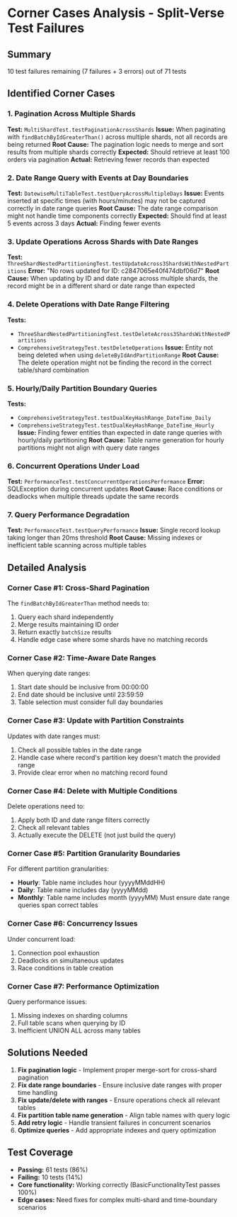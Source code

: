# Corner Cases Analysis - Split-Verse Test Failures

## Summary
10 test failures remaining (7 failures + 3 errors) out of 71 tests

## Identified Corner Cases

### 1. **Pagination Across Multiple Shards**
**Test:** `MultiShardTest.testPaginationAcrossShards`
**Issue:** When paginating with `findBatchByIdGreaterThan()` across multiple shards, not all records are being returned
**Root Cause:** The pagination logic needs to merge and sort results from multiple shards correctly
**Expected:** Should retrieve at least 100 orders via pagination
**Actual:** Retrieving fewer records than expected

### 2. **Date Range Query with Events at Day Boundaries**
**Test:** `DatewiseMultiTableTest.testQueryAcrossMultipleDays`
**Issue:** Events inserted at specific times (with hours/minutes) may not be captured correctly in date range queries
**Root Cause:** The date range comparison might not handle time components correctly
**Expected:** Should find at least 5 events across 3 days
**Actual:** Finding fewer events

### 3. **Update Operations Across Shards with Date Ranges**
**Test:** `ThreeShardNestedPartitioningTest.testUpdateAcross3ShardsWithNestedPartitions`
**Error:** "No rows updated for ID: c2847065e40f474dbf06d7"
**Root Cause:** When updating by ID and date range across multiple shards, the record might be in a different shard or date range than expected

### 4. **Delete Operations with Date Range Filtering**
**Tests:**
- `ThreeShardNestedPartitioningTest.testDeleteAcross3ShardsWithNestedPartitions`
- `ComprehensiveStrategyTest.testDeleteOperations`
**Issue:** Entity not being deleted when using `deleteByIdAndPartitionRange`
**Root Cause:** The delete operation might not be finding the record in the correct table/shard combination

### 5. **Hourly/Daily Partition Boundary Queries**
**Tests:**
- `ComprehensiveStrategyTest.testDualKeyHashRange_DateTime_Daily`
- `ComprehensiveStrategyTest.testDualKeyHashRange_DateTime_Hourly`
**Issue:** Finding fewer entities than expected in date range queries with hourly/daily partitioning
**Root Cause:** Table name generation for hourly partitions might not align with query date ranges

### 6. **Concurrent Operations Under Load**
**Test:** `PerformanceTest.testConcurrentOperationsPerformance`
**Error:** SQLException during concurrent updates
**Root Cause:** Race conditions or deadlocks when multiple threads update the same records

### 7. **Query Performance Degradation**
**Test:** `PerformanceTest.testQueryPerformance`
**Issue:** Single record lookup taking longer than 20ms threshold
**Root Cause:** Missing indexes or inefficient table scanning across multiple tables

## Detailed Analysis

### Corner Case #1: Cross-Shard Pagination
The `findBatchByIdGreaterThan` method needs to:
1. Query each shard independently
2. Merge results maintaining ID order
3. Return exactly `batchSize` results
4. Handle edge case where some shards have no matching records

### Corner Case #2: Time-Aware Date Ranges
When querying date ranges:
1. Start date should be inclusive from 00:00:00
2. End date should be inclusive until 23:59:59
3. Table selection must consider full day boundaries

### Corner Case #3: Update with Partition Constraints
Updates with date ranges must:
1. Check all possible tables in the date range
2. Handle case where record's partition key doesn't match the provided range
3. Provide clear error when no matching record found

### Corner Case #4: Delete with Multiple Conditions
Delete operations need to:
1. Apply both ID and date range filters correctly
2. Check all relevant tables
3. Actually execute the DELETE (not just build the query)

### Corner Case #5: Partition Granularity Boundaries
For different partition granularities:
- **Hourly**: Table name includes hour (yyyyMMddHH)
- **Daily**: Table name includes day (yyyyMMdd)
- **Monthly**: Table name includes month (yyyyMM)
Must ensure date range queries span correct tables

### Corner Case #6: Concurrency Issues
Under concurrent load:
1. Connection pool exhaustion
2. Deadlocks on simultaneous updates
3. Race conditions in table creation

### Corner Case #7: Performance Optimization
Query performance issues:
1. Missing indexes on sharding columns
2. Full table scans when querying by ID
3. Inefficient UNION ALL across many tables

## Solutions Needed

1. **Fix pagination logic** - Implement proper merge-sort for cross-shard pagination
2. **Fix date range boundaries** - Ensure inclusive date ranges with proper time handling
3. **Fix update/delete with ranges** - Ensure operations check all relevant tables
4. **Fix partition table name generation** - Align table names with query logic
5. **Add retry logic** - Handle transient failures in concurrent scenarios
6. **Optimize queries** - Add appropriate indexes and query optimization

## Test Coverage
- **Passing:** 61 tests (86%)
- **Failing:** 10 tests (14%)
- **Core functionality:** Working correctly (BasicFunctionalityTest passes 100%)
- **Edge cases:** Need fixes for complex multi-shard and time-boundary scenarios